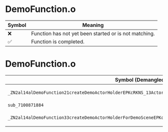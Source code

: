 # DemoFunction.o
| Symbol | Meaning 
| ------------- | ------------- 
| :x: | Function has not yet been started or is not matching. 
| :white_check_mark: | Function is completed. 


# DemoFunction.o
| Symbol (Demangled) | Symbol (Mangled) | Decompiled? |
| ------------- |  ------------- | ------------- |
| `_ZN2al14alDemoFunction21createDemoActorHolderEPKcRKNS_13ActorInitInfoEPKN4sead8Matrix34IfEEib` | `al::alDemoFunction::createDemoActorHolder(char const*,al::ActorInitInfo const&,sead::Matrix34<float> const*,int,bool)` | :white_check_mark: |
| `sub_7100871884` | `` | :white_check_mark: |
| `_ZN2al14alDemoFunction33createDemoActorHolderForDemoSceneEPKcRKNS_13ActorInitInfoEPKN4sead8Matrix34IfEEi` | `al::alDemoFunction::createDemoActorHolderForDemoScene(char const*,al::ActorInitInfo const&,sead::Matrix34<float> const*,int)` | :white_check_mark: |
